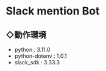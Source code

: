# Slack mention Bot

## ◇動作環境
- python        : 3.11.0
- python-dotenv : 1.0.1
- slack_sdk     : 3.33.3
